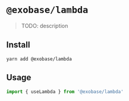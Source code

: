 # `@exobase/lambda`

> TODO: description

## Install

```
yarn add @exobase/lambda
```

## Usage

```ts
import { useLambda } from '@exobase/lambda'

```
